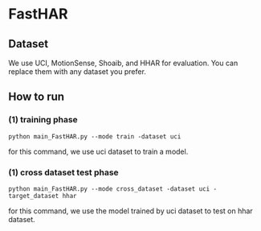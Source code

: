 # FastHAR

## Dataset
We use UCI, MotionSense, Shoaib, and HHAR for evaluation. You can replace them with any dataset you prefer. 

## How to run
### (1) training phase
```shell
python main_FastHAR.py --mode train -dataset uci
```
for this command, we use uci dataset to train a model.

### (1) cross dataset test phase
```shell
python main_FastHAR.py --mode cross_dataset -dataset uci -target_dataset hhar
```
for this command, we use the model trained by uci dataset to test on hhar dataset.

